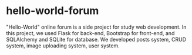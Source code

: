 # hello-world-forum
"Hello-World" online forum is a side project for study web development. In this project, we used Flask for back-end, Bootstrap for front-end, and SQLAlchemy and SQLite for database. We developed posts system, CRUD system, image uploading system, user system. 
